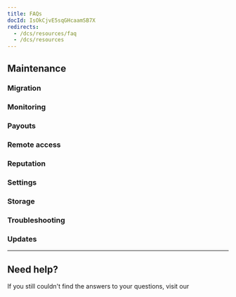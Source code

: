 ```yaml
---
title: FAQs
docId: IsOkCjvE5sqGHcaamSB7X
redirects:
  - /dcs/resources/faq
  - /dcs/resources
---
```


## Maintenance

[](docId:Zh_lD6UPciHT53wOWuAoD)&#x20;

### Migration

[](docId:jEntWNvi2M6Eo74NICIJg)&#x20;

[](docId:0hRbBFe-ESCkfSeIEQwCW)&#x20;

[](docId:PsB_5Yp43KeN0DszuE2DN)&#x20;

[](docId:NGHe10jmn-kdgzTf3FUz0)&#x20;

### Monitoring

[](docId:O68S24Iww4ZEnVk8yO7Mv)&#x20;

[](docId:EeyBBKEeuNK5oqkB4EyU0)&#x20;

### Payouts

[](docId:bG8Q88XbTvEPkzsuc02T8)&#x20;

[](docId:2tLLmAjix5YnHHa1oflQp)&#x20;

[](docId:TPy59W2Kvxsj50ERIZ1hU)&#x20;

[](docId:3bVxz-N4BRC_YuNBRCUJK)&#x20;

[](docId:ADB7HqQRe45givmFK7bfI)&#x20;

### Remote access

[](docId:pueo_P_wgMERT0DdEn2pr)&#x20;

[](docId:PPSiUfbbgY0-Y6zvw9I_y)&#x20;

[](docId:mZulkrp1H1Igv1BBTPsTC)&#x20;

### Reputation&#x20;

[](docId:p7qPegEKWZtjlC0fKCRB7)&#x20;

### Settings

[](docId:NX30Zzpr870-px_UDpHvu)&#x20;

[](docId:F2toWlqC-Xf3tEtzt29B6)&#x20;

[](docId:nZeFxmawYPdgkwUPy6f9s)&#x20;

[](docId:bMlttgapdFJxCNAULJDIv)&#x20;

[](docId:jA6Jl8XzCR1nc4_WyJj1a)&#x20;

[](docId:gDXZgLlP_rcSW8SuflgqS)&#x20;

### Storage

[](docId:nANEIimWey3FXPFuGrJdN)&#x20;

[](docId:nIbn-DMd7221Ozj7MJhV-)&#x20;

### Troubleshooting

[](docId:M-Yv2DFc-OFZ4r9Q8b8HY)&#x20;

### Updates

[](docId:CfmXIRjM5X5Sh8KDGC1qF)&#x20;

---

## Need help?

If you still couldn't find the answers to your questions, visit our [](docId:h0GeE0-z8ta1rOlKLL7lL)&#x20;
